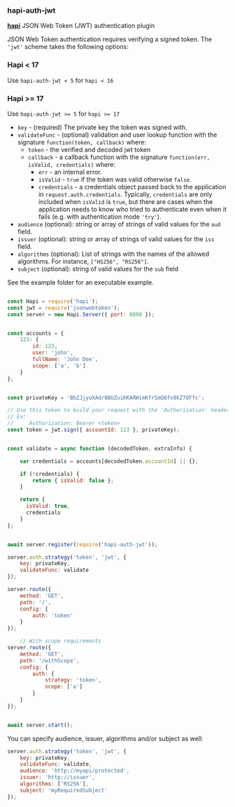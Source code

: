 ### hapi-auth-jwt

[**hapi**](https://github.com/japijs/hapi) JSON Web Token (JWT) authentication plugin

JSON Web Token authentication requires verifying a signed token. The `'jwt'` scheme takes the following options:

### Hapi < 17
Use `hapi-auth-jwt < 5` for `hapi < 16`

### Hapi >= 17
Use `hapi-auth-jwt >= 5` for `hapi >= 17`

- `key` - (required) The private key the token was signed with.
- `validateFunc` - (optional) validation and user lookup function with the signature `function(token, callback)` where:
    - `token` - the verified and decoded jwt token
    - `callback` - a callback function with the signature `function(err, isValid, credentials)` where:
        - `err` - an internal error.
        - `isValid` - `true` if the token was valid otherwise `false`.
        - `credentials` - a credentials object passed back to the application in `request.auth.credentials`. Typically, `credentials` are only
          included when `isValid` is `true`, but there are cases when the application needs to know who tried to authenticate even when it fails
          (e.g. with authentication mode `'try'`).
- `audience` (optional): string or array of strings of valid values for the `aud` field.
- `issuer` (optional): string or array of strings of valid values for the `iss` field.
- `algorithms` (optional): List of strings with the names of the allowed algorithms. For instance, `["HS256", "RS256"]`.
- `subject` (optional): string of valid values for the `sub` field

See the example folder for an executable example.

```javascript

const Hapi = require('hapi');
const jwt = require('jsonwebtoken');
const server = new Hapi.Server({ port: 8080 });


const accounts = {
    123: {
        id: 123,
        user: 'john',
        fullName: 'John Doe',
        scope: ['a', 'b']
    }
};


const privateKey = 'BbZJjyoXAdr8BUZuiKKARWimKfrSmQ6fv8kZ7OFfc';

// Use this token to build your request with the 'Authorization' header.
// Ex:
//     Authorization: Bearer <token>
const token = jwt.sign({ accountId: 123 }, privateKey);


const validate = async function (decodedToken, extraInfo) {

    var credentials = accounts[decodedToken.accountId] || {};

    if (!credentials) {
        return { isValid: false };
    }

    return {
      isValid: true,
      credentials
    }
};


await server.register(require('hapi-auth-jwt'));

server.auth.strategy('token', 'jwt', {
    key: privateKey,
    validateFunc: validate
});

server.route({
    method: 'GET',
    path: '/',
    config: {
        auth: 'token'
    }
});

    // With scope requirements
server.route({
    method: 'GET',
    path: '/withScope',
    config: {
        auth: {
            strategy: 'token',
            scope: ['a']
        }
    }
});


await server.start();

```

You can specify audience, issuer, algorithms and/or subject as well:

```javascript
server.auth.strategy('token', 'jwt', {
    key: privateKey,
    validateFunc: validate,
    audience: 'http://myapi/protected',
    issuer: 'http://issuer',
    algorithms: ['RS256'],
    subject: 'myRequiredSubject'
});
```
